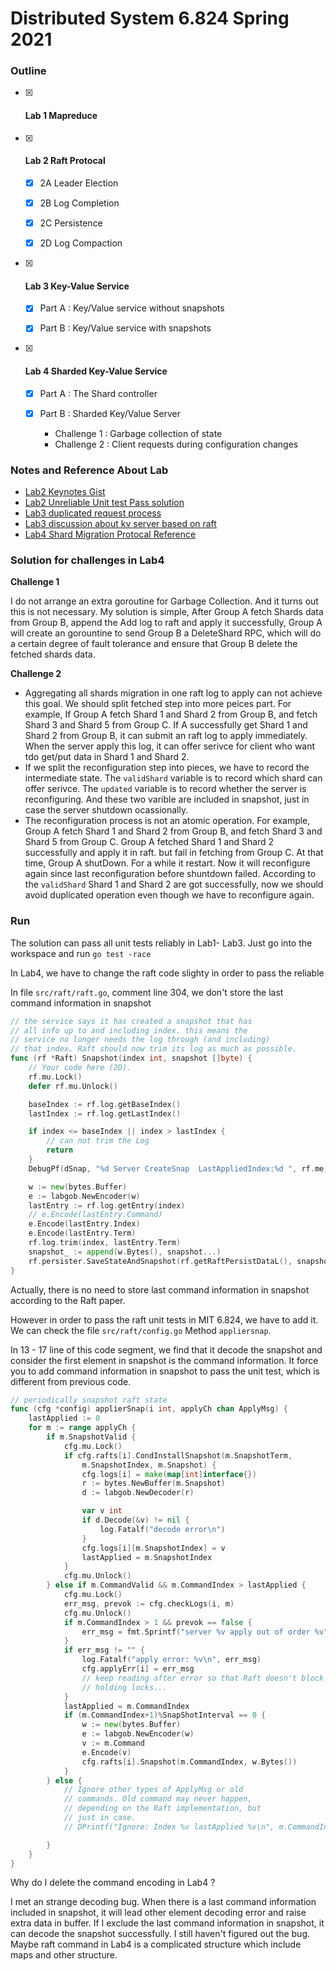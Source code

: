 # Distributed System 6.824 Spring 2021



### Outline

- [x] #### Lab 1 Mapreduce

- [x] #### Lab 2 Raft Protocal

  - [x]  2A Leader Election

  - [x]  2B Log Completion

  - [x]  2C Persistence

  - [x]  2D Log Compaction

- [x] #### Lab 3 Key-Value Service

  - [x] Part A : Key/Value service without snapshots

  - [x] Part B : Key/Value service with snapshots

- [x] #### Lab 4 Sharded Key-Value Service

  - [x] Part A : The Shard controller

  - [x] Part B : Sharded Key/Value Server
    - Challenge 1 : Garbage collection of state
    - Challenge 2 : Client requests during configuration changes



### Notes and Reference About Lab

- [Lab2 Keynotes Gist](https://gist.github.com/Zrealshadow/9e4a8e213bb9eca5b5ce2e985b396f7c)
- [Lab2 Unreliable Unit test Pass solution](https://gist.github.com/Zrealshadow/5ae7da85d00194cc331a0b996b57b90e)
- [Lab3 duplicated request process](https://jaxonwang.github.io/programming/mit-6.824-lab3-%E4%B8%80%E7%A7%8Dclient-request-%E5%8E%BB%E9%87%8D%E6%96%B9%E5%BC%8F/)
- [Lab3 discussion about kv server based on raft](https://www.zhihu.com/question/278551592)
- [Lab4 Shard Migration Protocal Reference](https://jaxonwang.github.io/programming/MIT-6.824-Lab-4-Sharded-KeyValue-Service%E7%9A%84%E4%B8%AA%E4%BA%BA%E5%AE%9E%E7%8E%B0/)



### Solution for challenges in Lab4

**Challenge 1**

I do not arrange an extra goroutine for Garbage Collection. And it turns out this is not necessary. My solution is simple, After Group A fetch Shards data from Group B, append the Add log to raft and apply it successfully, Group A will create an gorountine to send Group B a DeleteShard RPC, which will do a certain degree of fault tolerance and ensure that Group B delete the fetched shards data.

**Challenge 2**

- Aggregating all shards migration in one raft log to apply can not achieve this goal. We should split fetched step into more peices part. For example, If Group A fetch Shard 1 and Shard 2 from Group B, and fetch Shard 3 and Shard 5 from Group C. If A successfully get Shard 1 and Shard 2 from Group B, it can submit an raft log to apply immediately. When the server apply this log, it can offer serivce for client who want tdo get/put data in Shard 1 and Shard 2.
- If we split the reconfiguration step into pieces, we have to record the intermediate state. The `validShard` variable is to record which shard can offer serivce. The `updated` variable is to record whether the server is reconfiguring. And these two varible are included in snapshot, just in case the server shutdown ocassionally.
- The reconfiguration process is not an atomic operation. For example, Group A fetch Shard 1 and Shard 2 from Group B, and fetch Shard 3 and Shard 5 from Group C. Group A fetched Shard 1 and Shard 2 successfully and apply it in raft. but fail in fetching from Group C. At that time, Group A shutDown. For a while it restart. Now it will reconfigure again since last reconfiguration before shuntdown failed. According to the `validShard` Shard 1 and Shard 2 are got successfully, now we should avoid duplicated operation even though we have to reconfigure again. 



### Run 

The solution can pass all unit tests reliably in Lab1- Lab3. Just go into the workspace and run `go test -race`

In Lab4, we have to change the raft code slighty in order to pass the reliable

In file `src/raft/raft.go`, comment line 304, we don't store the last command information in snapshot

```go
// the service says it has created a snapshot that has
// all info up to and including index. this means the
// service no longer needs the log through (and including)
// that index. Raft should now trim its log as much as possible.
func (rf *Raft) Snapshot(index int, snapshot []byte) {
	// Your code here (2D).
	rf.mu.Lock()
	defer rf.mu.Unlock()

	baseIndex := rf.log.getBaseIndex()
	lastIndex := rf.log.getLastIndex()

	if index <= baseIndex || index > lastIndex {
		// can not trim the Log
		return
	}
	DebugPf(dSnap, "%d Server CreateSnap  LastAppliedIndex:%d ", rf.me, index)

	w := new(bytes.Buffer)
	e := labgob.NewEncoder(w)
	lastEntry := rf.log.getEntry(index)
	// e.Encode(lastEntry.Command)
	e.Encode(lastEntry.Index)
	e.Encode(lastEntry.Term)
	rf.log.trim(index, lastEntry.Term)
	snapshot_ := append(w.Bytes(), snapshot...)
	rf.persister.SaveStateAndSnapshot(rf.getRaftPersistDataL(), snapshot_)
}
```



Actually, there is no need to store last command information in snapshot according to the Raft paper.

However in order to pass the raft unit tests in MIT 6.824, we have to add it. We can check the file `src/raft/config.go`  Method `appliersnap`.

In 13 - 17 line of this code segment, we find that it decode the snapshot and consider the first element in snapshot is the command information. It force you to add command information in snapshot to pass the unit test, which is different from previous code.

```go
// periodically snapshot raft state
func (cfg *config) applierSnap(i int, applyCh chan ApplyMsg) {
	lastApplied := 0
	for m := range applyCh {
		if m.SnapshotValid {
			cfg.mu.Lock()
			if cfg.rafts[i].CondInstallSnapshot(m.SnapshotTerm,
				m.SnapshotIndex, m.Snapshot) {
				cfg.logs[i] = make(map[int]interface{})
				r := bytes.NewBuffer(m.Snapshot)
				d := labgob.NewDecoder(r)

				var v int
				if d.Decode(&v) != nil {
					log.Fatalf("decode error\n")
				}
				cfg.logs[i][m.SnapshotIndex] = v
				lastApplied = m.SnapshotIndex
			}
			cfg.mu.Unlock()
		} else if m.CommandValid && m.CommandIndex > lastApplied {
			cfg.mu.Lock()
			err_msg, prevok := cfg.checkLogs(i, m)
			cfg.mu.Unlock()
			if m.CommandIndex > 1 && prevok == false {
				err_msg = fmt.Sprintf("server %v apply out of order %v", i, m.CommandIndex)
			}
			if err_msg != "" {
				log.Fatalf("apply error: %v\n", err_msg)
				cfg.applyErr[i] = err_msg
				// keep reading after error so that Raft doesn't block
				// holding locks...
			}
			lastApplied = m.CommandIndex
			if (m.CommandIndex+1)%SnapShotInterval == 0 {
				w := new(bytes.Buffer)
				e := labgob.NewEncoder(w)
				v := m.Command
				e.Encode(v)
				cfg.rafts[i].Snapshot(m.CommandIndex, w.Bytes())
			}
		} else {
			// Ignore other types of ApplyMsg or old
			// commands. Old command may never happen,
			// depending on the Raft implementation, but
			// just in case.
			// DPrintf("Ignore: Index %v lastApplied %v\n", m.CommandIndex, lastApplied)

		}
	}
}
```

Why do I delete the command encoding in Lab4 ?

I met an strange decoding bug. When there is a last command information included in snapshot, it will lead other element decoding error and raise extra data in buffer. If I exclude the last command information in snapshot, it can decode the snapshot successfully. I still haven't figured out the bug. Maybe raft command in Lab4 is a complicated structure which include maps and other structure.







